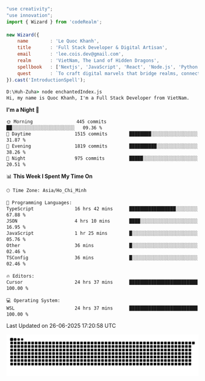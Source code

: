 <!--x axis divider-->

```js 
"use creativity";
"use innovation";
import { Wizard } from 'codeRealm';

new Wizard({
    name        : 'Le Quoc Khanh',
    title       : 'Full Stack Developer & Digital Artisan',
    email       : 'lee.cois.dev@gmail.com',
    realm       : 'VietNam, The Land of Hidden Dragons',
    spellbook   : ['Nextjs', 'JavaScript', 'React', 'Node.js', 'Python', 'Django', 'Cloud Services'],
    quest       : `To craft digital marvels that bridge realms, connect cultures, and bring imagination to life.`,
}).cast('IntroductionSpell');
```

```cmd
D:\Huh-Zuha> node enchantedIndex.js
Hi, my name is Quoc Khanh, I'm a Full Stack Developer from VietNam.
```
<!--START_SECTION:waka-->
**I'm a Night 🦉** 

```text
🌞 Morning                445 commits         ██░░░░░░░░░░░░░░░░░░░░░░░   09.36 % 
🌆 Daytime                1515 commits        ████████░░░░░░░░░░░░░░░░░   31.87 % 
🌃 Evening                1819 commits        ██████████░░░░░░░░░░░░░░░   38.26 % 
🌙 Night                  975 commits         █████░░░░░░░░░░░░░░░░░░░░   20.51 % 
```


📊 **This Week I Spent My Time On** 

```text
🕑︎ Time Zone: Asia/Ho_Chi_Minh

💬 Programming Languages: 
TypeScript               16 hrs 42 mins      █████████████████░░░░░░░░   67.88 % 
JSON                     4 hrs 10 mins       ████░░░░░░░░░░░░░░░░░░░░░   16.95 % 
JavaScript               1 hr 25 mins        █░░░░░░░░░░░░░░░░░░░░░░░░   05.76 % 
Other                    36 mins             █░░░░░░░░░░░░░░░░░░░░░░░░   02.46 % 
TSConfig                 36 mins             █░░░░░░░░░░░░░░░░░░░░░░░░   02.46 % 

🔥 Editors: 
Cursor                   24 hrs 37 mins      █████████████████████████   100.00 % 

💻 Operating System: 
WSL                      24 hrs 37 mins      █████████████████████████   100.00 % 
```


 Last Updated on 26-06-2025 17:20:58 UTC
<!--END_SECTION:waka-->
<picture>
  <source media="(prefers-color-scheme: dark)" srcset="https://raw.githubusercontent.com/leecois/leecois/output/github-contribution-grid-snake-dark.svg">
  <source media="(prefers-color-scheme: light)" srcset="https://raw.githubusercontent.com/leecois/leecois/output/github-contribution-grid-snake.svg">
  <img alt="github contribution grid snake animation" src="https://raw.githubusercontent.com/leecois/leecois/output/github-contribution-grid-snake.svg">
</picture>
